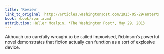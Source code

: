 ```yaml
---
title: 'Review'
link_to_original: http://articles.washingtonpost.com/2013-05-29/entertainment/39597625_1_roxana-robinson-conrad-s-novel
book: /book/sparta.md
attribution: Heller Mcalpin, *The Washington Post*, May 29, 2013
---
```

Although too carefully wrought to be called improvised, Robinson’s powerful novel demonstrates that fiction actually can function as a sort of explosive device.

